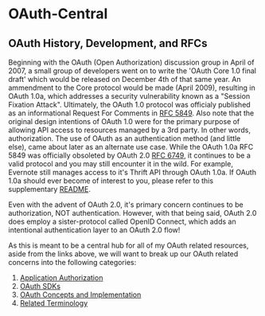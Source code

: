 # OAuth-Central

## OAuth History, Development, and RFCs
Beginning with the OAuth (Open Authorization) discussion group in April of 2007, a small group of developers went on to write the 'OAuth Core 1.0 final draft' which would be released on December 4th of that same year. An ammendment to the Core protocol would be made (April 2009), resulting in OAuth 1.0a, which addresses a security vulnerability known as a "Session Fixation Attack". Ultimately, the OAuth 1.0 protocol was officialy published as an informational Request For Comments in [RFC 5849](https://datatracker.ietf.org/doc/html/rfc5849). Also note that the original design intentions of OAuth 1.0 were for the primary purpose of allowing API access to resources managed by a 3rd party. In other words, authorization. The use of OAuth as an authentication method (and little else), came about later as an alternate use case. While the OAuth 1.0a RFC 5849 was officially obsoleted by OAuth 2.0 [RFC 6749](https://datatracker.ietf.org/doc/html/rfc6749), it continues to be a valid protocol and you may still encounter it in the wild. For example, Evernote still manages access to it's Thrift API through OAuth 1.0a. If OAuth 1.0a should ever become of interest to you, please refer to this supplementary [README](https://github.com/bkieselEducational/OAuth-1.0a-from-Scratch).

Even with the advent of OAuth 2.0, it's primary concern continues to be authorization, NOT authentication. However, with that being said, OAuth 2.0 does employ a sister-protocol called OpenID Connect, which adds an intentional authentication layer to an OAuth 2.0 flow!

As this is meant to be a central hub for all of my OAuth related resources, aside from the links above, we will want to break up our OAuth related concerns into the following categories:
1. [Application Authorization](https://github.com/bkieselEducational/OAuth-Client-Application-Authorization)
2. [OAuth SDKs](https://github.com/bkieselEducational/OAuth-SDKs)
3. [OAuth Concepts and Implementation](https://github.com/bkieselEducational/OAuth-Concepts-and-Implementation) 
4. [Related Terminology](https://github.com/bkieselEducational/OAuth-Related-Terminology)
